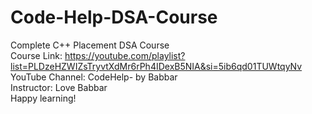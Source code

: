 # Code-Help-DSA-Course
Complete C++ Placement DSA Course
<br>
Course Link: https://youtube.com/playlist?list=PLDzeHZWIZsTryvtXdMr6rPh4IDexB5NIA&si=5ib6qd01TUWtqyNv
<br>
YouTube Channel: CodeHelp- by Babbar
<br>
Instructor: Love Babbar
<br>
Happy learning!
